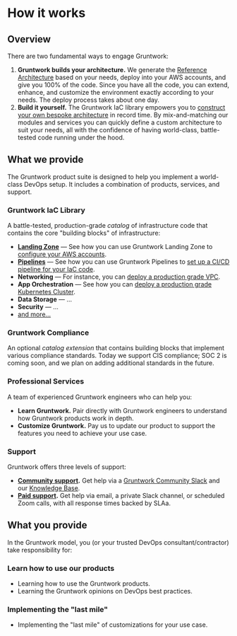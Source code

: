 # How it works

## Overview

There are two fundamental ways to engage Gruntwork:

1. **Gruntwork builds your architecture.** We generate the [Reference Architecture](https://gruntwork.io/reference-architecture/) based on your needs, deploy into your AWS accounts, and give you 100% of the code. Since you have all the code, you can extend, enhance, and customize the environment exactly according to your needs. The deploy process takes about one day.
2. **Build it yourself.** The Gruntwork IaC library empowers you to [construct your own bespoke architecture](/docs/guides/build-it-yourself/overview) in record time. By mix-and-matching our modules and services you can quickly define a custom architecture to suit your needs, all with the confidence of having world-class, battle-tested code running under the hood.

## What we provide

The Gruntwork product suite is designed to help you implement a world-class DevOps setup. It includes a combination of products, services, and support.

### Gruntwork IaC Library

A battle-tested, production-grade _catalog_ of infrastructure code that contains the core "building blocks" of infrastructure:

- **[Landing Zone](https://gruntwork.io/landing-zone-for-aws/)** &mdash; See how you can use Gruntwork Landing Zone to [configure your AWS accounts](/docs/guides/build-it-yourself/landing-zone/intro/what-youll-learn-in-this-guide).
- **[Pipelines](https://gruntwork.io/pipelines/)** &mdash; See how you can use Gruntwork Pipelines to [set up a CI/CD pipeline for your IaC code](/docs/guides/build-it-yourself/pipelines/intro/what-youll-learn-in-this-guide).
- **Networking** &mdash; For instance, you can [deploy a production grade VPC](/docs/guides/build-it-yourself/vpc/intro/what-youll-learn-in-this-guide).
- **App Orchestration** &mdash; See how you can [deploy a production grade Kubernetes Cluster](/docs/guides/build-it-yourself/kubernetes-cluster/intro/what-youll-learn-in-this-guide).
- **Data Storage** &mdash; …
- **Security** &mdash; …
- [and more…](https://gruntwork.io/infrastructure-as-code-library/#whats-in-the-library)

### Gruntwork Compliance

An optional _catalog extension_ that contains building blocks that implement various compliance standards. Today we support CIS compliance; SOC 2 is coming soon, and we plan on adding additional standards in the future.

### Professional Services

A team of experienced Gruntwork engineers who can help you:

- **Learn Gruntwork.** Pair directly with Gruntwork engineers to understand how Gruntwork products work in depth.
- **Customize Gruntwork.** Pay us to update our product to support the features you need to achieve your use case.

### Support

Gruntwork offers three levels of support:

- **[Community support](/docs/guides/support#get-support).** Get help via a [Gruntwork Community Slack](https://gruntwork-community.slack.com/archives/CHH9Y3Z62) and our [Knowledge Base](https://github.com/gruntwork-io/knowledge-base/discussions).
- **[Paid support](/docs/guides/support#paid-support-tiers).** Get help via email, a private Slack channel, or scheduled Zoom calls, with all response times backed by SLAa.

## What you provide

In the Gruntwork model, you (or your trusted DevOps consultant/contractor) take responsibility for:

### Learn how to use our products

- Learning how to use the Gruntwork products.
- Learning the Gruntwork opinions on DevOps best practices.

### Implementing the "last mile"

- Implementing the "last mile" of customizations for your use case.


<!-- ##DOCS-SOURCER-START
{"sourcePlugin":"Local File Copier","hash":"fd359ce84a01a6700ef9b80927900abc"}
##DOCS-SOURCER-END -->
